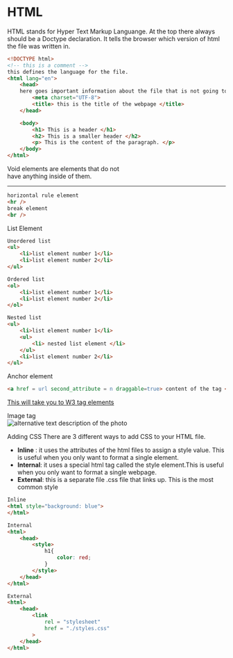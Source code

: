 <h1> HTML </h1>
HTML stands for Hyper Text Markup Languange.
At the top there always should be a Doctype declaration. It tells the browser which version of html the file was written in.
<!DOCTYPE html>

```html
<!DOCTYPE html>
<!-- this is a comment -->
this defines the language for the file.
<html lang="en">
    <head> 
    here goes important information about the file that is not going to be displayed to the user.
        <meta charset="UTF-8">
        <title> this is the title of the webpage </title>
    </head>

    <body>
        <h1> This is a header </h1>
        <h2> This is a smaller header </h2>
        <p> This is the content of the paragraph. </p>
    </body>
</html>
```

Void elements are elements that do not <br />
have anything inside of them.
<hr />

```html
horizontal rule element
<hr />
break element 
<br />
```
List Element
```html
Unordered list
<ul>
    <li>list element number 1</li>
    <li>list element number 2</li>
</ul>

Ordered list
<ol>
    <li>list element number 1</li>
    <li>list element number 2</li>
</ol>

Nested list
<ul>
    <li>list element number 1</li>
    <ul>
        <li> nested list element </li>
    </ul>
    <li>list element number 2</li>
</ul>
```
Anchor element
```html
<a href = url second_attribute = n draggable=true> content of the tag </a>
```
<a href = https://www.w3schools.com/tags/ second_attribute = n draggable=true> This will take you to W3 tag elements </a>

Image tag
<br>
<img src=url alt="alternative text description of the photo"/>

Adding CSS
There are 3 different ways to add CSS to your HTML file.
* **Inline** : it uses the attributes of the html files to assign a style value. This is useful when you only want to format a single element.
* **Internal**: it uses a special html tag called the style element.This is useful when you only want to format a single webpage.
* **External**: this is a separate file .css file that links up. This is the most common style
```html
Inline
<html style="background: blue">
</html>

Internal
<html>
    <head>
        <style>
            h1{
                color: red;
            }
        </style>
    </head>
</html>

External
<html>
    <head>
        <link
            rel = "stylesheet"
            href = "./styles.css"
        >
    </head>
</html>
```
